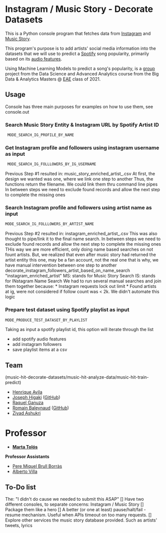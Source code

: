 # Instagram / Music Story - Decorate Datasets

This is a Python console program that fetches data from [Instagram](https://www.instagram.com/) and [Music Story](https://www.music-story.com/).

This program's purpose is to add artists' social media information into the datasets that we will use to predict a [Spotify](https://www.spotify.com/) song popularity, primarily based on its [audio features](https://developer.spotify.com/documentation/web-api/reference/#endpoint-get-audio-features).

Using Machine Learning Models to predict a song's popularity, is a [group](#team) project from the Data Science and Advanced Analytics course from the Big Data &amp; Analytics Masters @ [EAE](https://www.eae.es/) class of 2021.

## Usage
Console has three main purposes
for examples on how to use them, see console.out

### Search Music Story Entity & Instagram URL by Spotify Artist ID
``` python
 MODE_SEARCH_IG_PROFILE_BY_NAME 
```

### Get Instagram profile and followers using instagram username as input
``` python
 MODE_SEARCH_IG_FOLLLOWERS_BY_IG_USERNAME 
```
Previous Step #1 resulted in: music_story_enriched_artist_<timestamp>.csv
At first, the design we wanted was one, where we link one step to another
Thus, the functions return the filename. We could link them thru command line pipes
In between steps we need to exclude found records and allow the next step to complete the missing ones

### Search Instagram profile and followers using artist name as input
``` python
MODE_SEARCH_IG_FOLLLOWERS_BY_ARTIST_NAME 
```
Previous Step #2 resulted in: instagram_enriched_artist_<timestamp>.csv
This was also thought to pipe/link it to the final name search.
In between steps we need to exclude found records and allow the next step to complete the missing ones
THis way we are more efficient, only doing name based searches on not fount artists.
But, we realized that even after music story had returned the artist entity
this one, may be a fan account, not the real one
that is why, we have manual intervention between one step to another
decorate_instagram_followers_artist_based_on_name_search "instagram_enriched_artist"
  MS: stands for Music Story Search
  IS: stands for INstagram Name Search
We had to run several manual searches and join them together because:
       * Instagram requests lock out limit
       * Found artists at ig, were not considered if follow count was < 2k. We didn't automate this logic

### Prepare test dataset using Spotify playlist as input
``` python
MODE_PRODUCE_TEST_DATASET_BY_PLAYLIST
```
Taking as input a spotify playlist id, this option will iterate through the list
* add spotify audio features
* add instagram followers 
* save playlist items at a csv

## Team
(music-hit-decorate-datasets/music-hit-analyze-data/music-hit-train-predict)
* [Henrique Avila](https://www.linkedin.com/in/henrique-avila-101170a0/) 
* [Joseph Higaki](https://www.linkedin.com/in/josephhigaki/) ([GitHub](https://github.com/joseph-higaki/))
* [Raquel Ganuza](https://www.linkedin.com/in/raquel-ganuza-catal%C3%A1n/)
* [Romain Baleynaud](https://www.linkedin.com/in/romain-baleynaud/) ([GitHub](https://github.com/RomainBal)) 
* [Ziyad Ashukri](https://www.linkedin.com/in/ziyadashukri/)

# Professor
* **[Marta Tolós](https://www.linkedin.com/in/martatolos/)**
 
**Professor Assistants**
* [Pere Miquel Brull Borràs](https://www.linkedin.com/in/pmbrull/)
* [Alberto Villa](https://www.linkedin.com/in/avillam/)


## To-Do list 
The: "I didn't do cause we needed to submit this ASAP"
[] Have two different consoles, to separate concerns: Instagram / Music Story
[] Package them like a hero
[] A better (or one at least) pause/halt/fail - resume mechanism. Useful when APIs timeout on too many requests.
[] Explore other services the music story database provided. Such as artists' tweets, lyrics 


